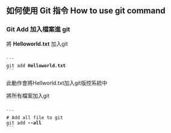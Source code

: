 ## 如何使用 Git 指令 How to use git command


### Git Add 加入檔案進 git  
將 **Helloworld.txt** 加入git  
<pre lang="no-highlight"><code>
```
git add <b>Helloworld.txt</b>
```
</code></pre>
此動作會將Hellworld.txt加入git版控系統中  


將所有檔案加入git  
<pre lang="no-highlight"><code>
```
# Add all file to git
git add <b>--all</b>
```
</code></pre>  

